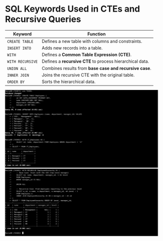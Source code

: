 # SQL Keywords Used in CTEs and Recursive Queries

| Keyword       | Function |
|--------------|---------------------------------------------------------|
| `CREATE TABLE` | Defines a new table with columns and constraints. |
| `INSERT INTO` | Adds new records into a table. |
| `WITH`        | Defines a **Common Table Expression (CTE)**. |
| `WITH RECURSIVE` | Defines a **recursive CTE** to process hierarchical data. |
| `UNION ALL`   | Combines results from **base case and recursive case**. |
| `INNER JOIN`  | Joins the recursive CTE with the original table. |
| `ORDER BY`    | Sorts the hierarchical data. |



![alt text](./output/image.png)
![alt text](./output/image-1.png)